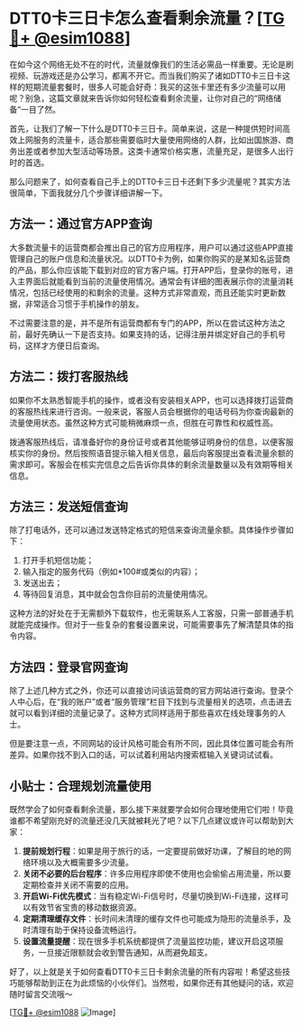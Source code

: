 # DTT0卡三日卡怎么查看剩余流量？[[TG💪+ @esim1088](https://t.me/s/esim1088)]

在如今这个网络无处不在的时代，流量就像我们的生活必需品一样重要。无论是刷视频、玩游戏还是办公学习，都离不开它。而当我们购买了诸如DTT0卡三日卡这样的短期流量套餐时，很多人可能会好奇：我买的这张卡里还有多少流量可以用呢？别急，这篇文章就来告诉你如何轻松查看剩余流量，让你对自己的“网络储备”一目了然。

首先，让我们了解一下什么是DTT0卡三日卡。简单来说，这是一种提供短时间高效上网服务的流量卡，适合那些需要临时大量使用网络的人群，比如出国旅游、商务出差或者参加大型活动等场景。这类卡通常价格实惠，流量充足，是很多人出行时的首选。

那么问题来了，如何查看自己手上的DTT0卡三日卡还剩下多少流量呢？其实方法很简单，下面我就分几个步骤详细讲解一下。

## 方法一：通过官方APP查询

大多数流量卡的运营商都会推出自己的官方应用程序，用户可以通过这些APP直接管理自己的账户信息和流量状况。以DTT0卡为例，如果你购买的是某知名运营商的产品，那么你应该能下载到对应的官方客户端。打开APP后，登录你的账号，进入主界面后就能看到当前的流量使用情况。通常会有详细的图表展示你的流量消耗情况，包括已经使用的和剩余的流量。这种方式非常直观，而且还能实时更新数据，非常适合习惯于手机操作的朋友。

不过需要注意的是，并不是所有运营商都有专门的APP，所以在尝试这种方法之前，最好先确认一下是否支持。如果支持的话，记得注册并绑定好自己的手机号码，这样才方便日后查询。

## 方法二：拨打客服热线

如果你不太熟悉智能手机的操作，或者没有安装相关APP，也可以选择拨打运营商的客服热线来进行咨询。一般来说，客服人员会根据你的电话号码为你查询最新的流量使用状态。虽然这种方式可能稍微麻烦一点，但胜在可靠性和权威性高。

拨通客服热线后，请准备好你的身份证号或者其他能够证明身份的信息，以便客服核实你的身份。然后按照语音提示输入相关信息，最后向客服提出查看流量余额的需求即可。客服会在核实完信息之后告诉你具体的剩余流量数量以及有效期等相关信息。

## 方法三：发送短信查询

除了打电话外，还可以通过发送特定格式的短信来查询流量余额。具体操作步骤如下：

1. 打开手机短信功能；
2. 输入指定的服务代码（例如*100#或类似的内容）；
3. 发送出去；
4. 等待回复消息，其中就会包含你目前的流量使用情况。

这种方法的好处在于无需额外下载软件，也无需联系人工客服，只需一部普通手机就能完成操作。但对于一些复杂的套餐设置来说，可能需要事先了解清楚具体的指令内容。

## 方法四：登录官网查询

除了上述几种方式之外，你还可以直接访问该运营商的官方网站进行查询。登录个人中心后，在“我的账户”或者“服务管理”栏目下找到与流量相关的选项，点击进去就可以看到详细的流量记录了。这种方式同样适用于那些喜欢在线处理事务的人士。

但是要注意一点，不同网站的设计风格可能会有所不同，因此具体位置可能会有所差异。如果你找不到入口的话，可以试着利用站内搜索框输入关键词试试看。

## 小贴士：合理规划流量使用

既然学会了如何查看剩余流量，那么接下来就要学会如何合理地使用它们啦！毕竟谁都不希望刚充好的流量还没几天就被耗光了吧？以下几点建议或许可以帮助到大家：

1. **提前规划行程**：如果是用于旅行的话，一定要提前做好功课，了解目的地的网络环境以及大概需要多少流量。
2. **关闭不必要的后台程序**：许多应用程序即使不使用也会偷偷占用流量，所以要定期检查并关闭不需要的应用。
3. **开启Wi-Fi优先模式**：当有稳定Wi-Fi信号时，尽量切换到Wi-Fi连接，这样可以有效节省宝贵的移动数据资源。
4. **定期清理缓存文件**：长时间未清理的缓存文件也可能成为隐形的流量杀手，及时清理有助于保持设备流畅运行。
5. **设置流量提醒**：现在很多手机系统都提供了流量监控功能，建议开启这项服务，一旦接近限额就会收到警告通知，从而避免超支。

好了，以上就是关于如何查看DTT0卡三日卡剩余流量的所有内容啦！希望这些技巧能够帮助到正在为此烦恼的小伙伴们。当然啦，如果你还有其他疑问的话，欢迎随时留言交流哦～

[[TG💪+ @esim1088](https://t.me/s/esim1088) ![Image](https://i.postimg.cc/4NQfJmqS/Snipaste-2025-05-13-00-14-12.png)]